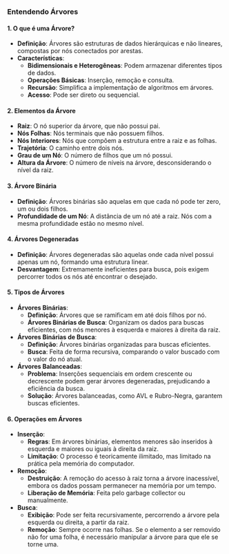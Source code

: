 ### Entendendo Árvores

#### 1. O que é uma Árvore?
- **Definição**: Árvores são estruturas de dados hierárquicas e não lineares, compostas por nós conectados por arestas.
- **Características**:
  - **Bidimensionais e Heterogêneas**: Podem armazenar diferentes tipos de dados.
  - **Operações Básicas**: Inserção, remoção e consulta.
  - **Recursão**: Simplifica a implementação de algoritmos em árvores.
  - **Acesso**: Pode ser direto ou sequencial.

#### 2. Elementos da Árvore
- **Raiz**: O nó superior da árvore, que não possui pai.
- **Nós Folhas**: Nós terminais que não possuem filhos.
- **Nós Interiores**: Nós que compõem a estrutura entre a raiz e as folhas.
- **Trajetória**: O caminho entre dois nós.
- **Grau de um Nó**: O número de filhos que um nó possui.
- **Altura da Árvore**: O número de níveis na árvore, desconsiderando o nível da raiz.

#### 3. Árvore Binária
- **Definição**: Árvores binárias são aquelas em que cada nó pode ter zero, um ou dois filhos.
- **Profundidade de um Nó**: A distância de um nó até a raiz. Nós com a mesma profundidade estão no mesmo nível.

#### 4. Árvores Degeneradas
- **Definição**: Árvores degeneradas são aquelas onde cada nível possui apenas um nó, formando uma estrutura linear.
- **Desvantagem**: Extremamente ineficientes para busca, pois exigem percorrer todos os nós até encontrar o desejado.

#### 5. Tipos de Árvores
- **Árvores Binárias**:
  - **Definição**: Árvores que se ramificam em até dois filhos por nó.
  - **Árvores Binárias de Busca**: Organizam os dados para buscas eficientes, com nós menores à esquerda e maiores à direita da raiz.
- **Árvores Binárias de Busca**:
  - **Definição**: Árvores binárias organizadas para buscas eficientes.
  - **Busca**: Feita de forma recursiva, comparando o valor buscado com o valor do nó atual.
- **Árvores Balanceadas**:
  - **Problema**: Inserções sequenciais em ordem crescente ou decrescente podem gerar árvores degeneradas, prejudicando a eficiência da busca.
  - **Solução**: Árvores balanceadas, como AVL e Rubro-Negra, garantem buscas eficientes.

#### 6. Operações em Árvores
- **Inserção**:
  - **Regras**: Em árvores binárias, elementos menores são inseridos à esquerda e maiores ou iguais à direita da raiz.
  - **Limitação**: O processo é teoricamente ilimitado, mas limitado na prática pela memória do computador.
- **Remoção**:
  - **Destruição**: A remoção do acesso à raiz torna a árvore inacessível, embora os dados possam permanecer na memória por um tempo.
  - **Liberação de Memória**: Feita pelo garbage collector ou manualmente.
- **Busca**:
  - **Exibição**: Pode ser feita recursivamente, percorrendo a árvore pela esquerda ou direita, a partir da raiz.
  - **Remoção**: Sempre ocorre nas folhas. Se o elemento a ser removido não for uma folha, é necessário manipular a árvore para que ele se torne uma.
